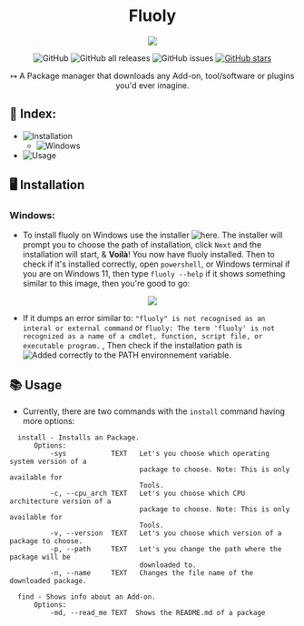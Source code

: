 <h1 align="center">Fluoly</h1>

<p align="center">
  <img src="https://user-images.githubusercontent.com/61835816/138651284-ca4ad676-9d0a-432e-8d6c-276c6cd21983.png"/>
</p>

<div align="center">
 <p><img src="https://img.shields.io/github/license/retr0cube/fluoly?color=red&amp;label=Repo%20License&amp;style=flat-square" alt="GitHub"> 
 <img src="https://img.shields.io/github/downloads/retr0cube/fluoly/total?color=blue&amp;label=Downloads&amp;style=flat-square" alt="GitHub all releases"> 
 <img src="https://img.shields.io/github/issues/retr0cube/fluoly?color=green&amp;label=Issues&amp;style=flat-square" alt="GitHub issues"> 
 <a href="https://github.com/retr0cube/fluoly/stargazers">
 <img src="https://img.shields.io/github/stars/retr0cube/fluoly?color=yellow&amp;label=Stars&amp;style=flat-square" alt="GitHub stars"></a>

</div>

<p align="center">
   ↦ A Package manager that downloads any Add-on, tool/software or plugins you'd ever imagine.
</p>

## 🔖 Index:
- ![Installation](https://github.com/retr0cube/fluoly#installation)
     - ![Windows](https://github.com/retr0cube/fluoly#windows)
- ![Usage](https://github.com/retr0cube/fluoly#usage)
## 🖥 Installation
###  Windows:
- To install fluoly on Windows use the installer ![here](https://github.com/retr0cube/fluoly/releases/latest). 
  The installer will prompt you to choose the path of installation, click `Next` and the installation will start, & **Voilà**! You now have fluoly installed.
  Then to check if it's installed correctly, open `powershell`, or Windows terminal if you are on Windows 11, then type `fluoly --help` if it    shows something similar to this image, then you're good to go:
<p align="center">
  <img src="https://user-images.githubusercontent.com/61835816/138596786-28d14256-f957-403d-ad92-f8fbf4429a2b.png" />
</p>  

- If it dumps an error similar to: `"fluoly" is not recognised as an interal or external command` or `fluoly: The term 'fluoly' is not recognized as a name of a cmdlet, function, script file, or executable program.` , Then check if the installation path is ![Added correctly to the PATH environnement variable.]("https://www.architectryan.com/2018/08/31/how-to-change-environment-variables-on-windows-10/")

## 📚 Usage
- Currently, there are two commands with the `install` command having more options: 
```
  install - Installs an Package.
      Options:
          -sys           TEXT   Let's you choose which operating system version of a
                                package to choose. Note: This is only available for
                                Tools.
          -c, --cpu_arch TEXT   Let's you choose which CPU architecture version of a
                                package to choose. Note: This is only available for
                                Tools.
          -v, --version  TEXT   Let's you choose which version of a package to choose.
          -p, --path     TEXT   Let's you change the path where the package will be
                                downloaded to.
          -n, --name     TEXT   Changes the file name of the downloaded package.

  find - Shows info about an Add-on. 
      Options:
          -md, --read_me TEXT  Shows the README.md of a package
           
  
```

